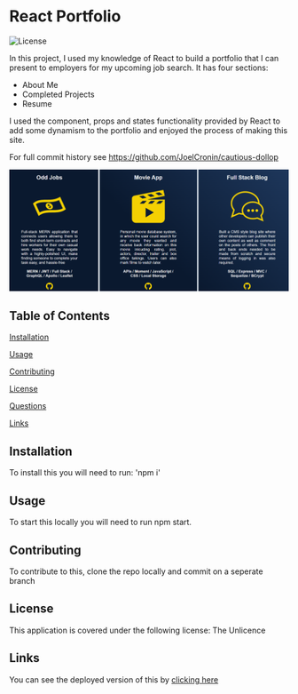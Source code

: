 # React Portfolio

![License](https://img.shields.io/badge/license-Unlicense-green)

In this project, I used my knowledge of React to build a portfolio that I can present to employers for my upcoming job search. It has four sections:

* About Me
* Completed Projects 
* Resume

I used the component, props and states functionality provided by React to add some dynamism to the portfolio and enjoyed the process of making this site.

For full commit history see https://github.com/JoelCronin/cautious-dollop

![Screenshot](./src/assets/Screenshot.png)


## Table of Contents

[Installation](#installation)

[Usage](#usage)

[Contributing](#contributing)

[License](#license)

[Questions](#questions)

[Links](#links)

## Installation

To install this you will need to run: 'npm i' 

## Usage

To start this locally you will need to run npm start.

## Contributing

To contribute to this, clone the repo locally and commit on a seperate branch

## License

This application is covered under the following license: The Unlicence

## Links

You can see the deployed version of this by [clicking here](https://joelcronin.github.io/portfolio/)


